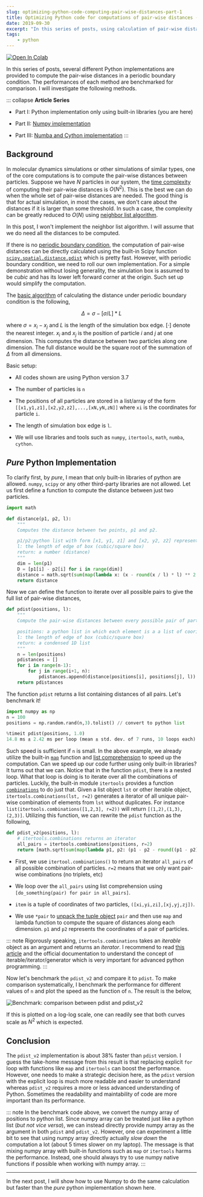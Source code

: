 ```yaml
---
slug: optimizing-python-code-computing-pair-wise-distances-part-1
title: Optimizing Python code for computations of pair-wise distances - Part I
date: 2019-09-30
excerpt: "In this series of posts, using calculation of pair-wise distances under periodic boundary condition as an example, I show several different methods to optimize Python codes. The performances from different methods are benchmarked for comparison."
tags:
    - python
---
```


<a href="https://colab.research.google.com/gist/anyuzx/69b1c1f6671133a6ba8feed3cc2813cf/pdist_benchmark_pure_python.ipynb">
  <img src="https://colab.research.google.com/assets/colab-badge.svg" style="margin-left:unset;margin-right:unset;" alt="Open In Colab"/>
</a>

In this series of posts, several different Python implementations are provided to compute the pair-wise distances in a periodic boundary condition. The performances of each method are benchmarked for comparison. I will investigate the following methods.

::: collapse **Article Series**

* Part I: Python implementation only using built-in libraries (you are here)

* Part II: [Numpy implementation](/posts/python-optimization-using-different-methods-part-2)

* Part III: [Numba and Cython implementation](/posts/python-optimization-using-different-methods-part-3)
:::

## Background

In molecular dynamics simulations or other simulations of similar types, one of the core computations is to compute the pair-wise distances between particles. Suppose we have $N$ particles in our system, the [time complexity](https://en.wikipedia.org/wiki/Time_complexity) of computing their pair-wise distances is $O(N^2)$. This is the best we can do when the whole set of pair-wise distances are needed. The good thing is that for actual simulation, in most the cases, we don't care about the distances if it is larger than some threshold. In such a case, the complexity can be greatly reduced to $O(N)$ using [neighbor list algorithm](https://en.wikipedia.org/wiki/Cell_lists).

In this post, I won't implement the neighbor list algorithm. I will assume that we do need all the distances to be computed.

If there is no [periodic boundary condition](https://en.wikipedia.org/wiki/Periodic_boundary_conditions), the computation of pair-wise distances can be directly calculated using the built-in Scipy function [`scipy.spatial.distance.pdist`](https://docs.scipy.org/doc/scipy/reference/generated/scipy.spatial.distance.pdist.html) which is pretty fast. However, with periodic boundary condition, we need to roll our own implementation. For a simple demonstration without losing generality, the simulation box is assumed to be *cubic* and has its lower left forward corner at the origin. Such set up would simplify the computation.

The [basic algorithm](https://en.wikipedia.org/wiki/Periodic_boundary_conditions) of calculating the distance under periodic boundary condition is the following,

$$\Delta = \sigma - \left[\sigma/L\right] * L$$

where $\sigma = x_i - x_j$ and $L$ is the length of the simulation box edge. $\left[\cdot\right]$ denote the nearest integer. $x_i$ and $x_j$ is the position of particle $i$ and $j$ at one dimension. This computes the distance between two particles along one dimension. The full distance would be the square root of the summation of $\Delta$ from all dimensions.

Basic setup:

* All codes shown are using Python version 3.7

* The number of particles is `n`

* The positions of all particles are stored in a list/array of the form `[[x1,y1,z1],[x2,y2,z2],...,[xN,yN,zN]]` where `xi` is the coordinates for particle `i`.

* The length of simulation box edge is `l`.

* We will use libraries and tools such as `numpy`, `itertools`, `math`, `numba`, `cython`.

## *Pure* Python Implementation

To clarify first, by *pure*, I mean that only built-in libraries of python are allowed. `numpy`, `scipy` or any other third-party libraries are not allowed. Let us first define a function to compute the distance between just two particles.

``` python
import math

def distance(p1, p2, l):
    """
    Computes the distance between two points, p1 and p2.

    p1/p2:python list with form [x1, y1, z1] and [x2, y2, z2] representing the cooridnate at that dimension
    l: the length of edge of box (cubic/square box)
    return: a number (distance)
    """
    dim = len(p1)
    D = [p1[i] - p2[i] for i in range(dim)]
    distance = math.sqrt(sum(map(lambda x: (x - round(x / l) * l) ** 2.0, D)))
    return distance
```

Now we can define the function to iterate over all possible pairs to give the full list of pair-wise distances,

``` python
def pdist(positions, l):
    """
    Compute the pair-wise distances between every possible pair of particles.

    positions: a python list in which each element is a a list of cooridnates
    l: the length of edge of box (cubic/square box)
    return: a condensed 1D list
    """
    n = len(positions)
    pdistances = []
    for i in range(n-1):
        for j in range(i+1, n):
            pdistances.append(distance(positions[i], positions[j], l))
    return pdistances
```

The function `pdist` returns a list containing distances of all pairs. Let's benchmark it!

``` python
import numpy as np
n = 100
positions = np.random.rand(n,3).tolist() // convert to python list

%timeit pdist(positions, 1.0)
14.8 ms ± 2.42 ms per loop (mean ± std. dev. of 7 runs, 10 loops each)
```

Such speed is sufficient if `n` is small. In the above example, we already utilize the built-in [`map`](https://docs.python.org/3.7/library/functions.html#map) function and [list comprehension](https://docs.python.org/3/tutorial/datastructures.html#list-comprehensions) to speed up the computation. Can we speed up our code further using only built-in libraries? It turns out that we can. Notice that in the function `pdist`, there is a nested loop. What that loop is doing is to iterate over all the combinations of particles. Luckily, the built-in module `itertools` provides a function [`combinations`](https://docs.python.org/3/library/itertools.html#itertools.combinations) to do just that. Given a list object `lst` or other iterable object, `itertools.combinations(lst, r=2)` generates a iterator of all unique pair-wise combination of elements from `lst` without duplicates. For instance `list(itertools.combinations([1,2,3], r=2))` will return `[(1,2),(1,3),(2,3)]`. Utilizing this function, we can rewrite the `pdist` function as the following,

``` python
def pdist_v2(positions, l):
    # itertools.combinations returns an iterator
    all_pairs = itertools.combinations(positions, r=2)
    return [math.sqrt(sum(map(lambda p1, p2: (p1 - p2 - round((p1 - p2) / l) * l) ** 2.0, *pair))) for pair in all_pairs]
```

* First, we use `itertool.combinations()` to return an iterator `all_pairs` of all possible combination of particles. `r=2` means that we only want pair-wise combinations (no triplets, etc)

* We loop over the `all_pairs` using list comprehension using `[do_something(pair) for pair in all_pairs]`.

* `item` is a tuple of coordinates of two particles, `([xi,yi,zi],[xj,yj,zj])`.

* We use `*pair` to [unpack the tuple object](https://www.geeksforgeeks.org/unpacking-a-tuple-in-python/) `pair` and then use `map` and lambda function to compute the square of distances along each dimension. `p1` and `p2` represents the coordinates of a pair of particles.

::: note
Rigorously speaking, `itertools.combinations` takes an *iterable* object as an argument and returns an *iterator*. I recommend to read [this article](https://nvie.com/posts/iterators-vs-generators/) and the official documentation to understand the concept of iterable/iterator/generator which is very important for advanced python programming.
:::

Now let's benchmark the `pdist_v2` and compare it to `pdist`. To make comparison systematically, I benchmark the performance for different values of `n` and plot the speed as the function of `n`. The result is the below,

![Benchmark: comparison between pdist and pdist_v2](/assets/images/posts/pdist_benchmark_1.svg)

If this is plotted on a log-log scale, one can readily see that both curves scale as $N^2$ which is expected.

## Conclusion

The `pdist_v2` implementation is about 38% faster than `pdist` version. I guess the take-home message from this result is that replacing explicit `for` loop with functions like `map` and `itertools` can boost the performance. However, one needs to make a strategic decision here, as the `pdist` version with the explicit loop is much more readable and easier to understand whereas `pdist_v2` requires a more or less advanced understanding of Python. Sometimes the readability and maintability of code are more important than its performance.

::: note
In the benchmark code above, we convert the numpy array of positions to python list. Since numpy array can be treated just like a python list (*but not vice versa*), we can instead directly provide numpy array as the argument in both `pdist` and `pdist_v2`. However, one can experiment a little bit to see that using numpy array directly actually *slow down* the computation a lot (about 5 times slower on my laptop). The message is that mixing numpy array with built-in functions such as `map` or `itertools` harms the performance. Instead, one should always try to use numpy native functions if possible when working with numpy array.
:::

---

In the next post, I will show how to use Numpy to do the same calculation but faster than the *pure* python implementation shown here.
